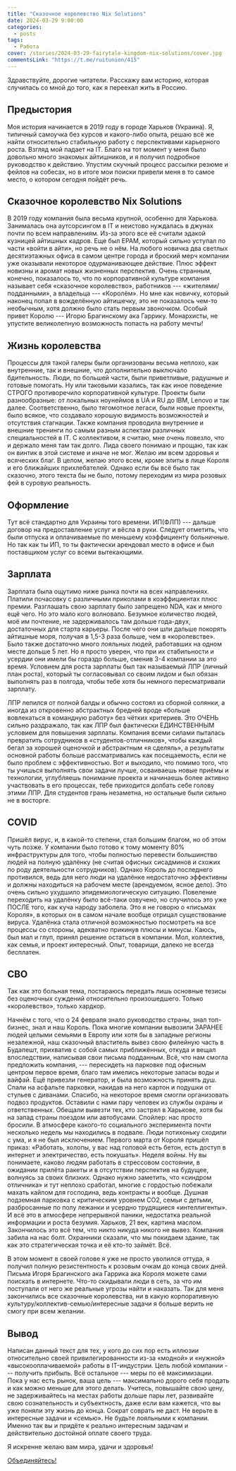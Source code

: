```yaml
---
title: "Сказочное королевство Nix Solutions"
date: 2024-03-29 9:00:00
categories:
  - posts
tags:
  - Работа
cover: /stories/2024-03-29-fairytale-kingdom-nix-solutions/cover.jpg
commentsLink: "https://t.me/ruitunion/415"
---
```


Здравствуйте, дорогие читатели. Расскажу вам историю, которая случилась со мной
до того, как я переехал жить в Россию.

## Предыстория

Моя история начинается в 2019 году в городе Харьков (Украина). Я, типичный
самоучка без курсов и какого-либо опыта, решаю всё же найти относительно
стабильную работу с перспективами карьерного роста. Взгляд мой падает на IT.
Благо на тот момент у меня было довольно много знакомых айтишников, и я получил
подробное руководство к действию. Упустим скучный процесс рассылки резюме и
фейлов на собесах, но в итоге мои поиски привели меня в то самое место, о
котором сегодня пойдёт речь.

## Сказочное королевство Nix Solutions

В 2019 году компания была весьма крупной, особенно для Харькова. Занималась она
аутсорсингом в IT и неистово нуждалась в джунах почти по всем направлениям.
Из-за этого все её считали эдакой кузницей айтишных кадров. Еще был EPAM,
который сильно уступал по части «войти в айти», но речь не о нём. На любого
новичка два светлых десятиэтажных офиса в самом центре города и броский мерч
компании уже оказывали некоторое одурманивающее действие. Плюс эффект новизны и
аромат новых жизненных перспектив. Очень странным, конечно, показалось то, что
по корпоративной культуре компания называет себя «сказочное королевство»,
работников --- «жителями/подданными», а владельца --- «Королём». Но мне как
новичку, который наконец попал в вожделённую айтишечку, это не показалось чем-то
необычным, хотя должно было стать первым звоночком. Особый привет Королю ---
Игорю Брагинскому ака Гаррику. Монархисты, не упустите великолепную возможность
попасть на работу мечты!

## Жизнь королевства

Процессы для такой галеры были организованы весьма неплохо, как внутренние, так
и внешние, что дополнительно выключало бдительность. Люди, по большей части,
были приветливые, радушные и готовые помогать. Ну или таковыми казались, так как
иное поведение СТРОГО противоречило корпоративной культуре. Проекты были
разнообразные: от локальных ноунеймов в UA и RU до IBM, Lenovo и так далее.
Соответственно, было тягомотное легаси, были новые проекты, было всякое, что
создавало хорошую видимость возможностей и отсутствия стагнации. Также компания
проводила внутренние и внешние тренинги по самым разным аспектам различных
специальностей в IT. С коллективом, я считаю, мне очень повезло, что и держало
меня там так долго. Лида своего понимаю и прощаю, так как он винтик в этой
системе и иначе не мог. Желаю им всем здоровья и всяческих благ. В целом, желаю
этого всем, кроме элиты в лице Короля и его ближайших прихлебателей. Однако если
бы всё было так сказочно, этого текста бы не было, потому переходим из мира
розовых фей в суровую реальность.

## Оформление

Тут всё стандартно для Украины того времени. ИП(ФЛП) --- дальше договор на
предоставление услуг и вёсла в руки. Следует отметить, что были отпуска и
оплачиваемые по меньшему коэффициенту больничные. Но так как ты ИП, то ты
фактически арендовал место в офисе и был поставщиком услуг со всеми вытекающими.

## Зарплата

Зарплата была ощутимо ниже рынка почти на всех направлениях. Платили почасовку с
различными приколами в коэффициентах плюс премии. Разглашать свою зарплату было
запрещено NDA, как и много ещё чего. Но это мало кого волновало. Безумное
количество людей, моё им почтение, не задерживалось там дольше года-двух,
достаточных для старта карьеры. После чего они шли дальше покорять айтишные
моря, получая в 1,5-3 раза больше, чем в «королевстве». Было также достаточно
много лояльных людей, работавших на одном месте дольше 5 лет. Но я просто
уверен, что при их стабильности и усердии они имели бы гораздо больше, сменив
3-4 компании за это время. Условием для роста зарплаты был так называемый ЛПР
(личный план роста), который ты согласовывал со своим лидом и был обязан
выполнять раз в полгода, чтобы тебе хотя бы немного пересматривали зарплату.

ЛПР лепился от полной балды и обычно состоял из сборной солянки, а иногда из
откровенно абстрактных бредней вроде «больше вовлекаться в командную работу» без
чётких критериев. Это ОЧЕНЬ сильно раздражало, так как ЛПР был фактически
ЕДИНСТВЕННЫМ условием для повышения зарплаты. Компания всеми силами пыталась
превратить сотрудников в «студентов-отличников», чтобы каждый бегал за хорошей
оценочкой и абстрактным «я сделяль», а результаты основной работы больше
рассматривались как посещаемость, если не было проблем с эффективностью. Вот и
выходило, что помимо того, что ты учишься выполнять свои задачи лучше,
осваиваешь новые приёмы и технологии, углубляешь понимание проекта и начинаешь
более активно участвовать в его процессах, тебе приходится долбать себе голову
этими ЛПР. Для студентов грань незаметна, но остальные были сильно не в
восторге.

## COVID

Пришёл вирус, и, в какой-то степени, стал большим благом, но об этом чуть позже.
У компании было готово к тому моменту 80% инфраструктуры для того, чтобы
полностью перевести большинство людей на полную удалёнку (не считая офисных
сисадминов и схожих по роду деятельности сотрудников). Однако Король до
последнего противился, ведь для него люди на удалёнке недостаточно эффективны и
должны находиться на рабочем месте (арендуемом, ясное дело). Это очень сильно
ухудшило эпидемиологическую ситуацию. Повеление переходить на удалёнку было
всё-таки озвучено, но случилось это уже ПОСЛЕ того, как куча народу заболела.
Это я не говорю о «письмах Короля», в которых он в самом начале вообще отрицал
существование вируса. Удалёнка стала отличной возможностью посмотреть на все
процессы со стороны, адекватно прикинув плюсы и минусы. Каюсь, был мал и глуп,
принял решение остаться в компании. Мол, коллектив, как семья, и проект
интересный. Опыт, товарищи, далеко не всегда бесплатен.

## СВО

Так как это больная тема, постараюсь передать лишь основные тезисы без оценочных
суждений относительно произошедшего. Только «королевство», только хардкор.

Начнём с того, что о 24 февраля знало руководство страны, знал топ-бизнес, знал
и наш Король. Пока многие компании вывозили ЗАРАНЕЕ людей целыми семьями в
Европу или хотя бы в западные регионы незалежной, наш сказочный властитель вывез
свою филейную часть в Будапешт, прихватив с собой самых приближённых, откуда и
вещал впоследствии, написывая свои письма подданным. Всё, что нам смогла
предложить компания, --- пересидеть на парковке под офисным центром первое
время, благо там имелись некоторые запасы воды и вайфай. Ещё привезли генератор,
и была возможность принять душ. Спали на асфальте парковки, накидав на него
картон и подушки от стульев с диванами. Спасибо, на некоторое время смогли
организовать подвоз продуктов. Оставили с нами пару человек из службы охраны и
ответственных. Обещали вывезти тех, кто застрял в Харькове, хотя бы на запад
страны поездом или автобусами. Спойлер: нас просто бросили. В атмосфере
какого-то социального эксперимента почти несколько недель мы находились в
подвале. Люди потихоньку сходили с ума, и я не был исключением. Первого марта от
Короля пришёл приказ: «Работать, холопы, у вас над головой есть бетон, есть
доступ в интернет и электричество, есть покушать». Неделя войны. Ну вы
понимаете, каково людям работать в стрессовом состоянии, в ожидании прилёта
ракеты и в отсутствии перспектив на будущее, волнуясь за своих близких. Однако
нужно заметить, что «синдром отличника» и тут неплохо сработал, многие с
гордостью побежали махать кайлом для господина, ведь контракты и вообще. Душная
подземная парковка с критическим уровнем CO2, семьи с детьми, разбросанные по
полу лежанки и усердно трудящиеся «интеллигенты». И всё это в атмосфере
непрерывной паники, недостатка реальной информации и роста безумия. Харьков, 21
век, картина маслом. Закончилось это всё тем, что никто никуда никого не вывез.
Компания забила на нас болт. Охранники сказали, что мы покидаем здание, так как
это стратегическая точка и её кто-то займёт. Всё.

В этом момент в своей голове я уже не просто уволился оттуда, я получил полную
резистентность к розовым очкам до конца своих дней. Письма Игоря Брагинского ака
Гаррика ака Короля можете сами поискать в интернете. Что-то скидывали люди в
сеть, за что им поступали от него же реальные угрозы найти и наказать. Так для
меня закончились все сказочные королевства, ни в какую корпоративную
культуру/коллектив-семью/интересные задачи я больше верить не смогу при всем
желании.

## Вывод

Написан данный текст для тех, у кого до сих пор есть иллюзии относительно своей
привилегированности из-за «модной» и «нужной» «высокооплачиваемой» работы в
IT-индустрии. Цель любой компании --- получить прибыль. Всё остальное --- меры
по её максимизации. Пока у нас есть рынок, ваша цель --- максимально дорого себя
продать и как можно меньше для этого делать. Учитесь, повышайте свою цену, не
задерживайтесь на местах работы дольше пары лет, развивайте свою сознательность
и субъектность, даже если вам кажется, что вы уже поняли эту жизнь до конца.
Сократ соврать не даст. Не верьте в интересные задачи и «семью». Не будьте
лояльными к компании. Именно так вы и придёте к реально интересным задачам и
действительно достойной оплате своего труда.

Я искренне желаю вам мира, удачи и здоровья!

[Объединяйтесь!](https://ruitunion.org/about)
